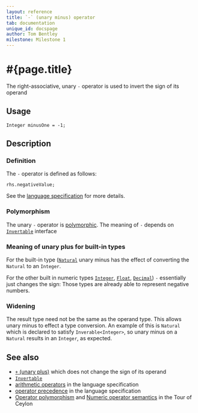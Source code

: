 ```yaml
---
layout: reference
title: `-` (unary minus) operator
tab: documentation
unique_id: docspage
author: Tom Bentley
milestone: Milestone 1
---
```


# #{page.title}

The right-associative, unary `-` operator is used to invert the sign of its operand

## Usage 

    Integer minusOne = -1;

## Description

### Definition

The `-` operator is defined as follows:

    rhs.negativeValue;

See the [language specification](#{site.urls.spec}#arithmetic) for more details.

### Polymorphism

The unary `-` operator is [polymorphic](/documentation/reference/operator/operator-polymorphism). 
The meaning of `-` depends on 
[`Invertable`](../../ceylon.language/Invertable) interface

### Meaning of unary plus for built-in types

For the built-in type ([`Natural`](../../ceylon.language/Natural) unary minus
has the effect of converting the `Natural` to an `Integer`.

For the other built in numeric types
[`Integer`](../../ceylon.language/Integer),
[`Float`](../../ceylon.language/Float),
[`Decimal`](../../ceylon.language/Decimal)) `-` 
essentially just changes the sign: Those types are already able to represent 
negative numbers.

### Widening

The result type need not be the same as the operand type. This 
allows unary minus to effect a type conversion. 
An example of this is `Natural` which is declared to satisfy 
`Inverable<Integer>`, so unary minus on a `Natural` results in an `Integer`, as
expected.

## See also

* [`+` (unary plus)](../unary_plus) which does not change the sign of its 
  operand
* [`Invertable`](../../ceylon.language/Invertable)
* [arithmetic operators](#{site.urls.spec}#arithmetic) in the 
  language specification
* [operator precedence](#{site.urls.spec}#operatorprecedence) in the 
  language specification
* [Operator polymorphism](/documentation/tour/language-module/#operator_polymorphism) 
  and 
  [Numeric operator semantics](/documentation/tour/language-module/#numeric_operator_semantics) 
  in the Tour of Ceylon


